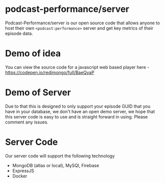 # podcast-performance/server
Podcast-Performance/server is our open source code that allows anyone to host their own `<podcast:performance>` server and get key metrics of their episode data.

# Demo of idea
You can view the source code for a javascript web based player here - https://codepen.io/redimongo/full/BaeQyaP 

# Demo of Server
Due to that this is designed to only support your episode GUID that you have in your database, we don't have an open demo server, we hope that this server code is easy to use and is straight forward in using. Please comment any issues.

# Server Code
Our server code will support the following technology
- MongoDB (atlas or local), MySQl, Firebase
- ExpressJS
- Docker
